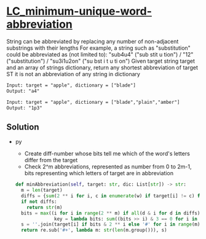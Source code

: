 # [LC_minimum-unique-word-abbreviation](https://leetcode.com/problems/minimum-unique-word-abbreviation)

String can be abbreviated by replacing any number of non-adjacent substrings with their lengths
For example, a string such as "substitution" could be abbreviated as (not limited to):
  "sub4u4" ("sub stit u tion") / "12" ("substitution") / "su3i1u2on" ("su bst i t u ti on")
Given target string target and an array of strings dictionary, return any shortest abbreviation of target
ST it is not an abbreviation of any string in dictionary

```txt
Input: target = "apple", dictionary = ["blade"]
Output: "a4"

Input: target = "apple", dictionary = ["blade","plain","amber"]
Output: "1p3"
```

## Solution

* py
  * Create diff-number whose bits tell me which of the word's letters differ from the target
  * Check 2^m abbreviations, represented as number from 0 to 2m-1, bits representing which letters of target are in abbreviation

  ```py
  def minAbbreviation(self, target: str, dic: List[str]) -> str:
    m = len(target)
    diffs = {sum(2 ** i for i, c in enumerate(w) if target[i] != c) for w in dic if len(w) == m}
    if not diffs:
      return str(m)
    bits = max((i for i in range(2 ** m) if all(d & i for d in diffs)),
                key = lambda bits: sum((bits >> i) & 3 == 0 for i in range(m - 1)))
    s = ''.join(target[i] if bits & 2 ** i else '#' for i in range(m))
    return re.sub('#+', lambda m: str(len(m.group())), s)
  ```
